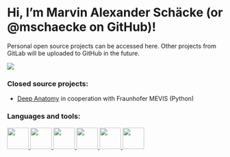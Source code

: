 <!---
mschaecke/mschaecke is a ✨ special ✨ repository because its `README.md` (this file) appears on your GitHub profile.
You can click the Preview link to take a look at your changes.
--->

<h1 align="left">Hi, I’m Marvin Alexander Schäcke (or @mschaecke on GitHub)!</h1>

Personal open source projects can be accessed here. Other projects from GitLab will be uploaded to GitHub in the future.

<img src="https://github-readme-stats.vercel.app/api/top-langs?username=mschaecke&layout=compact&hide_border=true"/>

<h3 align="left">Closed source projects:</h3>

- [Deep Anatomy](https://www.deepanatomy.de/Archive/WiSe_2019_SoSe_2020/Arbeitsgruppen/FrontBackend.html "Link to the Deep Anatomy project") in cooperation with Fraunhofer MEVIS (Python)

<h3 align="left">Languages and tools:</h3>

<a href="https://isocpp.org/" title="C++">
    <img height="50" src="https://isocpp.org/assets/images/cpp_logo.png"/>
</a>

<a href="https://www.python.org/" title="Python">
    <img height=50 src="https://cdn.jsdelivr.net/gh/devicons/devicon/icons/python/python-original.svg"/>
</a>

<a href="https://desktop.github.com" title="GitHub Desktop">
    <img height=50 src="https://upload.wikimedia.org/wikipedia/commons/thumb/a/ae/Github-desktop-logo-symbol.svg/1024px-Github-desktop-logo-symbol.svg.png"/>
</a>

<a href="https://www.jetbrains.com/pycharm/" title="PyCharm">
    <img height="50" src="https://upload.wikimedia.org/wikipedia/commons/1/1d/PyCharm_Icon.svg"/>
</a>

<a href="https://code.visualstudio.com" title="Visual Studio Code">
    <img height=50 src="https://cdn.jsdelivr.net/gh/devicons/devicon/icons/vscode/vscode-original.svg"/>
</a>

<a href="https://www.linkedin.com/in/marvin-alexander-schaecke/" title="LinkedIn">
    <img height="50" src="https://cdn2.iconfinder.com/data/icons/social-icon-3/512/social_style_3_in-306.png"/>
</a>
